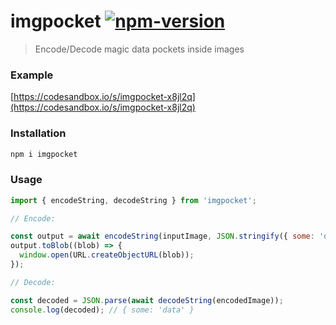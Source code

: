 imgpocket
[![npm-version](https://img.shields.io/npm/v/imgpocket.svg)](https://www.npmjs.com/package/imgpocket)
==

> Encode/Decode magic data pockets inside images

### Example

[https://codesandbox.io/s/imgpocket-x8jl2q](https://codesandbox.io/s/imgpocket-x8jl2q)

### Installation

```bash
npm i imgpocket
```

### Usage

```js
import { encodeString, decodeString } from 'imgpocket';

// Encode:

const output = await encodeString(inputImage, JSON.stringify({ some: 'data' }));
output.toBlob((blob) => {
  window.open(URL.createObjectURL(blob));
});

// Decode:

const decoded = JSON.parse(await decodeString(encodedImage));
console.log(decoded); // { some: 'data' }

```

